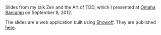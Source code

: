 Slides from my talk Zen and the Art of TDD, which I presented at [Omaha Barcamp](http://barcampomaha.org/) on September 8, 2012.

The slides are a web application built using [Showoff](https://github.com/schacon/showoff). They are published [here](http://barcamp-omaha-tdd.herokuapp.com/).
